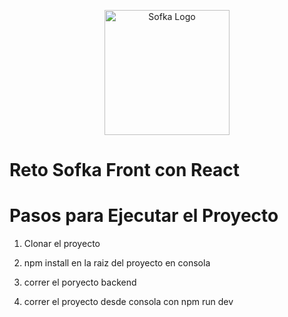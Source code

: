 <p align="center">
  <a href="https://www.sofka.com.co/es/inicio/" target="blank"><img src="https://media.glassdoor.com/sqll/3788784/sofka-technologies-squareLogo-1668095593025.png" width="200" alt="Sofka Logo" /></a>
</p>

# Reto Sofka Front con React

# Pasos para Ejecutar el Proyecto

1.  Clonar el proyecto
2.  npm install en la raiz del proyecto en consola

3.  correr el poryecto backend

4.  correr el proyecto desde consola con npm run dev

